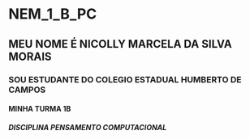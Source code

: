 # NEM_1_B_PC
## MEU NOME É NICOLLY MARCELA DA SILVA MORAIS 
### SOU ESTUDANTE DO COLEGIO ESTADUAL HUMBERTO DE CAMPOS 
#### MINHA TURMA 1B
##### DISCIPLINA PENSAMENTO COMPUTACIONAL 
